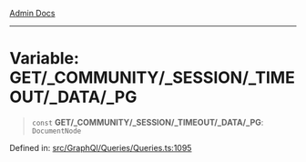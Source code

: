 [Admin Docs](/)

***

# Variable: GET/_COMMUNITY/_SESSION/_TIMEOUT/_DATA/_PG

> `const` **GET/_COMMUNITY/_SESSION/_TIMEOUT/_DATA/_PG**: `DocumentNode`

Defined in: [src/GraphQl/Queries/Queries.ts:1095](https://github.com/PalisadoesFoundation/talawa-admin/blob/main/src/GraphQl/Queries/Queries.ts#L1095)

